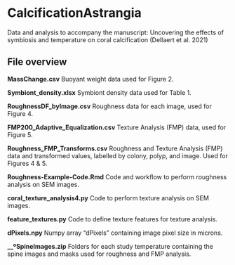 # CalcificationAstrangia
Data and analysis to accompany the manuscript: Uncovering the effects of symbiosis and temperature on coral calcification (Dellaert et al. 2021)

## File overview

**MassChange.csv** Buoyant weight data used for Figure 2. 

**Symbiont_density.xlsx** Symbiont density data used for Table 1.

**RoughnessDF_byImage.csv** Roughness data for each image, used for Figure 4.

**FMP200_Adaptive_Equalization.csv** Texture Analysis (FMP) data, used for Figure 5. 

**Roughness_FMP_Transforms.csv** Roughness and Texture Analysis (FMP) data and transformed values, labelled by colony, polyp, and image. Used for Figures 4 & 5. 

**Roughness-Example-Code.Rmd** Code and workflow to perform roughness analysis on SEM images.

**coral_texture_analysis4.py** Code to perform texture analysis on SEM images.

**feature_textures.py** Code to define texture features for texture analysis.

**dPixels.npy** Numpy array “dPixels” containing image pixel size in microns.

**__ºSpineImages.zip** Folders for each study temperature containing the spine images and masks used for roughness and FMP analysis.
